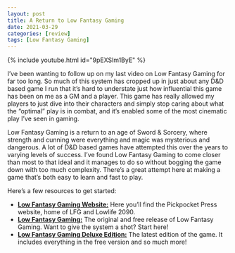 ```yaml
---
layout: post
title: A Return to Low Fantasy Gaming
date: 2021-03-29
categories: [review]
tags: [Low Fantasy Gaming]
---
```


{% include youtube.html id="9pEXSlm1ByE" %}

I’ve been wanting to follow up on my last video on Low Fantasy Gaming for far too long.  So much of this system has cropped up in just about any D&D based game I run that it’s hard to understate just how influential this game has been on me as a GM and a player.  This game has really allowed my players to just dive into their characters and simply stop caring about what the “optimal” play is in combat, and it’s enabled some of the most cinematic play I’ve seen in gaming.

Low Fantasy Gaming is a return to an age of Sword & Sorcery, where strength and cunning were everything and magic was mysterious and dangerous.  A lot of D&D based games have attempted this over the years to varying levels of success.  I’ve found Low Fantasy Gaming to come closer than most to that ideal and it manages to do so without bogging the game down with too much complexity.  There’s a great attempt here at making a game that’s both easy to learn and fast to play.

Here’s a few resources to get started:
* [**Low Fantasy Gaming Website:**](https://lowfantasygaming.com/) Here you’ll find the Pickpocket Press website, home of LFG and Lowlife 2090.
* [**Low Fantasy Gaming:**](https://www.drivethrurpg.com/product/231747/Low-Fantasy-Gaming-Original) The original and free release of Low Fantasy Gaming.  Want to give the system a shot?  Start here!
* [**Low Fantasy Gaming Deluxe Edition:**](https://www.drivethrurpg.com/product/265388/Low-Fantasy-Gaming-Deluxe-Edition)  The latest edition of the game.  It includes everything in the free version and so much more!